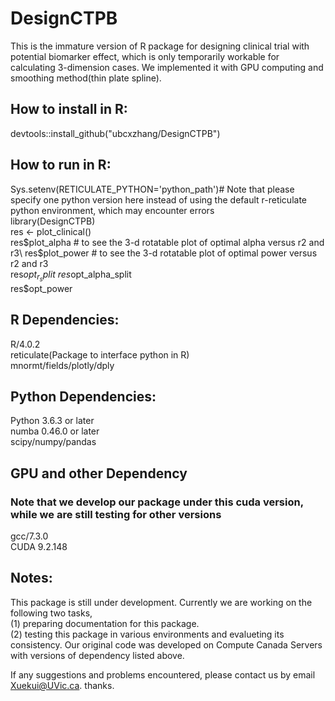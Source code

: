 # DesignCTPB

This is the immature version of R package for designing clinical trial with potential biomarker effect, which is only temporarily workable for calculating 3-dimension cases. We implemented it with GPU computing and smoothing method(thin plate spline). 

## How to install in R:

devtools::install_github("ubcxzhang/DesignCTPB")

## How to run in R:

Sys.setenv(RETICULATE_PYTHON='python_path')# Note that please specify one python version here instead of using the default r-reticulate python environment, which may encounter errors\
library(DesignCTPB)\
res <- plot_clinical()\
res$plot_alpha # to see the 3-d rotatable plot of optimal alpha versus r2 and r3\
res$plot_power # to see the 3-d rotatable plot of optimal power versus r2 and r3\
res$opt_r_split\
res$opt_alpha_split\
res$opt_power

## R Dependencies:

R/4.0.2\
reticulate(Package to interface python in R)\
mnormt/fields/plotly/dply

## Python Dependencies:

Python 3.6.3 or later\
numba 0.46.0 or later\
scipy/numpy/pandas

## GPU and other Dependency 
### Note that we develop our package under this cuda version, while we are still testing for other versions

gcc/7.3.0\
CUDA 9.2.148


## Notes:
This package is still under development. Currently we are working on the following two tasks,\
  (1) preparing documentation for this package.\
  (2) testing this package in various environments and evalueting its consistency. Our original code was developed on Compute Canada Servers with versions of dependency listed above. 

If any suggestions and problems encountered, please contact us by email Xuekui@UVic.ca. thanks. 
